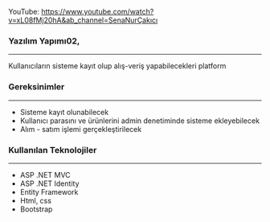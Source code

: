 YouTube:
https://www.youtube.com/watch?v=xL08fMj20hA&ab_channel=SenaNurÇakıcı


###  Yazılım Yapımı02,

---

Kullanıcıların sisteme kayıt olup alış-veriş yapabilecekleri platform 

###  Gereksinimler

---

- Sisteme kayıt olunabilecek
- Kullanıcı parasını ve ürünlerini admin denetiminde sisteme ekleyebilecek
- Alım - satım işlemi gerçekleştirilecek

### Kullanılan Teknolojiler

---
- ASP .NET MVC
- ASP .NET Identity
- Entity Framework
- Html, css
- Bootstrap

